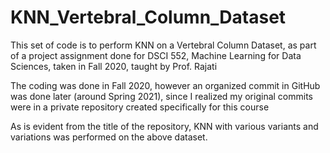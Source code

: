 # KNN_Vertebral_Column_Dataset

This set of code is to perform KNN on a Vertebral Column Dataset, as part of a project assignment done for DSCI 552, Machine Learning for Data Sciences, taken in Fall 2020, taught by Prof. Rajati

The coding was done in Fall 2020, however an organized commit in GitHub was done later (around Spring 2021), since I realized my original commits were in a private repository created specifically for this course

As is evident from the title of the repository, KNN with various variants and variations was performed on the above dataset. 
